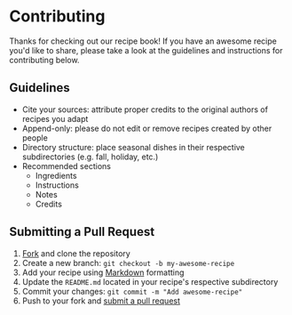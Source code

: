 # Contributing

Thanks for checking out our recipe book! If you have an awesome recipe you'd like to share, please take a look at the guidelines and instructions for contributing below.

## Guidelines

- Cite your sources: attribute proper credits to the original authors of recipes you adapt
- Append-only: please do not edit or remove recipes created by other people
- Directory structure: place seasonal dishes in their respective subdirectories (e.g. fall, holiday, etc.)
- Recommended sections
  - Ingredients
  - Instructions
  - Notes
  - Credits

## Submitting a Pull Request

1. [Fork](https://github.com/pontheazahraii/recipes/fork) and clone the repository
2. Create a new branch: `git checkout -b my-awesome-recipe`
3. Add your recipe using [Markdown](https://docs.github.com/en/get-started/writing-on-github/getting-started-with-writing-and-formatting-on-github/basic-writing-and-formatting-syntax) formatting
4. Update the `README.md` located in your recipe's respective subdirectory
5. Commit your changes: `git commit -m "Add awesome-recipe"`
6. Push to your fork and [submit a pull request](https://github.com/pontheazahraii/recipes/compare)
